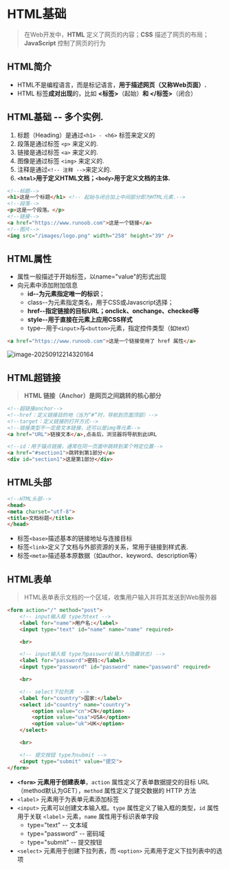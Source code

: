 # **HTML基础**

> 在Web开发中，**HTML** 定义了网页的内容；**CSS** 描述了网页的布局；**JavaScript** 控制了网页的行为

## **HTML简介**

- HTML不是编程语言，而是标记语言，**用于描述网页（又称Web页面）.**
- HTML 标签**成对出现**的，比如 **<标签>**（起始）**和 </标签>**（闭合）

## **HTML基础 -- 多个实例.**

1. 标题（Heading）是通过`<h1> - <h6>` 标签来定义的
2. 段落是通过标签 `<p>` 来定义的.
3. 链接是通过标签 `<a>` 来定义的.
4. 图像是通过标签 `<img>` 来定义的.
5. 注释是通过`<!-- 注释 -->`来定义的.
6. **`<html>`用于定义HTML文档；`<body>`用于定义文档的主体.**

```html
<!--标题-->
<h1>这是一个标题</h1> <!-- 起始与闭合加上中间部分即为HTML元素.-->
<!--段落-->
<p>这是一个段落。</p>
<!--链接-->
<a href="https://www.runoob.com">这是一个链接</a>
<!--图片-->
<img src="/images/logo.png" width="258" height="39" />
```

## **HTML属性**

- 属性一般描述于开始标签，以name="value"的形式出现
- 向元素中添加附加信息
  - **id--为元素指定唯一的标识**； 
  - class--为元素指定类名，用于CSS或Javascript选择；
  - **href--指定链接的目标URL；onclick、onchange、checked等**
  - **style--用于直接在元素上应用CSS样式**
  - type--用于`<input>`与`<button>`元素，指定控件类型（如text）

```html
<a href="https://www.runoob.com">这是一个链接使用了 href 属性</a>
```

![image-20250912214320164](C:\Users\86157\Desktop\Guide-to-Learning-Coding\Guide-to-Learning-Coding\note-P\note-html-basic\note-html-pic\image-20250912214320164.png)



## **HTML超链接**

> **HTML 链接（Anchor）是网页之间跳转的核心部分**

```html
<!--超链接anchor-->
<!--href：定义链接目的地（当为“#”时，导航到页面顶部）-->
<!--target：定义链接的打开方式-->
<!--链接类型不一定是文本链接，还可以是img等元素-->
<a href="URL">链接文本</a>,点击后，浏览器将导航到此URL

<!--id：用于锚点链接，通常在同一页面中跳转到某个特定位置-->
<a href="#section1">跳转到第1部分</a>
<div id="section1">这是第1部分</div>
```

## **HTML头部**

```html
<!--HTML头部-->
<head> 
<meta charset="utf-8"> 
<title>文档标题</title>
</head>
```

- 标签`<base>`描述基本的链接地址与连接目标
- 标签`<link>`定义了文档与外部资源的关系，常用于链接到样式表.
- 标签`<meta>`描述基本原数据（如author、keyword、description等）



## **HTML表单**

> HTML表单表示文档的一个区域，收集用户输入并将其发送到Web服务器

```html
<form action="/" method="post">
    <!-- input输入框 type为text -->
    <label for="name">用户名:</label>
    <input type="text" id="name" name="name" required>

    <br>

    <!-- input输入框 type为password(输入为隐藏状态) -->
    <label for="password">密码:</label>
    <input type="password" id="password" name="password" required>

    <br>

    <!-- select下拉列表  -->
    <label for="country">国家:</label>
    <select id="country" name="country">
        <option value="cn">CN</option>
        <option value="usa">USA</option>
        <option value="uk">UK</option>
    </select>

    <br>

    <!-- 提交按钮 type为submit -->
    <input type="submit" value="提交">
</form> 
```

- **`<form>` 元素用于创建表单**，`action` 属性定义了表单数据提交的目标 URL（method默认为GET），`method` 属性定义了提交数据的 HTTP 方法
- `<label>` 元素用于为表单元素添加标签
- `<input>` 元素可以创建文本输入框。`type` 属性定义了输入框的类型，`id` 属性用于关联 `<label>` 元素，`name` 属性用于标识表单字段
  - type="text" -- 文本域
  - type="password" -- 密码域
  - type="submit" -- 提交按钮
- `<select>` 元素用于创建下拉列表，而 `<option>` 元素用于定义下拉列表中的选项